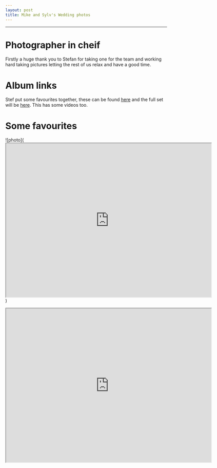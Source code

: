 ```yaml
---
layout: post
title: Mike and Sylv's Wedding photos
---
```


---

# Photographer in cheif
Firstly a huge thank you to Stefan for taking one for the team and working hard taking pictures letting the rest of us relax and have a good time.

# Album links
Stef put some favourites together, these can be found [here](https://photos.app.goo.gl/o7uv6Kk12iVCi18n9)
and the full set will be [here](https://photos.app.goo.gl/BuBS87ofPBmTCBJm6). This has some videos too.

# Some favourites

![photo](<iframe src="https://drive.google.com/file/d/1ECT6CFFT3WabXW0_Ip4HXMNtqrNMR9PGVA/preview" width="640" height="480"></iframe>)

<iframe src="https://drive.google.com/file/d/1ECT6CFFT3WabXW0_Ip4HXMNtqrNMR9PGVA/preview" width="640" height="480"></iframe>


